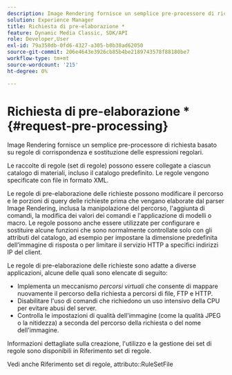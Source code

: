 ```yaml
---
description: Image Rendering fornisce un semplice pre-processore di richiesta basato su regole di corrispondenza e sostituzione delle espressioni regolari.
solution: Experience Manager
title: Richiesta di pre-elaborazione *
feature: Dynamic Media Classic, SDK/API
role: Developer,User
exl-id: 79a358db-0fd6-4327-a305-b0b38ad62050
source-git-commit: 206e4643e3926cb85b4be2189743578f88180be7
workflow-type: tm+mt
source-wordcount: '215'
ht-degree: 0%

---
```


# Richiesta di pre-elaborazione *{#request-pre-processing}

Image Rendering fornisce un semplice pre-processore di richiesta basato su regole di corrispondenza e sostituzione delle espressioni regolari.

Le raccolte di regole (set di regole) possono essere collegate a ciascun catalogo di materiali, incluso il catalogo predefinito. Le regole vengono specificate con file in formato XML.

Le regole di pre-elaborazione delle richieste possono modificare il percorso e le porzioni di query delle richieste prima che vengano elaborate dal parser Image Rendering, inclusa la manipolazione del percorso, l&#39;aggiunta di comandi, la modifica dei valori dei comandi e l&#39;applicazione di modelli o macro. Le regole possono anche essere utilizzate per configurare e sostituire alcune funzioni che sono normalmente controllate solo con gli attributi del catalogo, ad esempio per impostare la dimensione predefinita dell’immagine di risposta o per limitare il servizio HTTP a specifici indirizzi IP del client.

Le regole di pre-elaborazione delle richieste sono adatte a diverse applicazioni, alcune delle quali sono elencate di seguito:

* Implementa un meccanismo *percorsi virtuali* che consente di mappare nuovamente il percorso della richiesta a percorsi di file, FTP e HTTP.
* Disabilitare l&#39;uso di comandi che richiedono un uso intensivo della CPU per evitare abusi del server.
* Controlla le impostazioni di qualità dell&#39;immagine (come la qualità JPEG o la nitidezza) a seconda del percorso della richiesta o del nome dell&#39;immagine.

Informazioni dettagliate sulla creazione, l&#39;utilizzo e la gestione dei set di regole sono disponibili in Riferimento set di regole.

Vedi anche Riferimento set di regole, attributo::RuleSetFile
